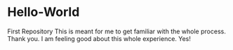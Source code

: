 # Hello-World
First Repository
This is meant for me to get familiar with the whole process. Thank you.
I am feeling good about this whole experience. Yes!
